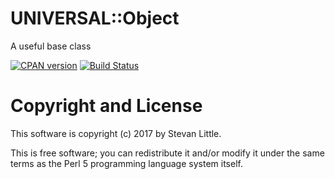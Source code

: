 # UNIVERSAL::Object

A useful base class

[![CPAN version](https://badge.fury.io/pl/UNIVERSAL-Object.svg)](https://metacpan.org/pod/UNIVERSAL-Object)
[![Build Status](https://travis-ci.org/stevan/p5-UNIVERSAL-Object.svg?branch=master)](https://travis-ci.org/stevan/p5-UNIVERSAL-Object)

# Copyright and License

This software is copyright (c) 2017 by Stevan Little.

This is free software; you can redistribute it and/or modify it under
the same terms as the Perl 5 programming language system itself.
